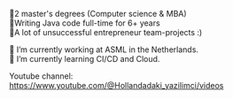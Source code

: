 

👋2 master's degrees (Computer science & MBA)  
👋Writing Java code full-time for 6+ years  
👋A lot of unsuccessful entrepreneur team-projects :)  


🔭 I’m currently working at ASML in the Netherlands.  
🌱 I’m currently learning CI/CD and Cloud.  

Youtube channel: https://www.youtube.com/@Hollandadaki_yazilimci/videos
